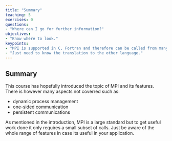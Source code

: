 ```yaml
---
title: "Summary"
teaching: 5
exercises: 0
questions:
- "Where can I go for further information?"
objectives:
- "Know where to look."
keypoints:
- "MPI is supported in C, Fortran and therefore can be called from many other languages including Python."
- "Just need to know the translation to the other language."
---
```


## Summary

This course has hopefully introduced the topic of MPI and its features.  There is however many aspects not coverred such
as:
- dynamic process management
- one-sided communication
- persistent communications

As mentioned in the introduction, MPI is a large standard but to get useful work done it only requires a small subset of
calls.  Just be aware of the whole range of features in case its useful in your application.


